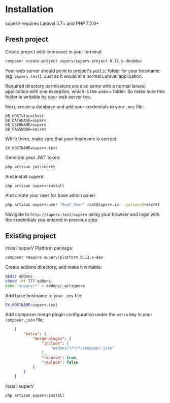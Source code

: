 # Installation

superV requires Laravel 5.7+ and PHP 7.2.0+

## Fresh project
Create project with composer in your terminal:
```bash
composer create-project superv/superv-project 0.11.x-dev@dev
```

Your web server should point to project's `public` folder for your hostname (eg: `superv.test`). Just as it would in a normal Laravel application.

Required directory permissions are also same with a normal laravel application with one exception, which is the `addons` folder. So make sure this folder is writable by your web server too.

Next, create a database and add your credentials to your `.env` file:

```text
DB_HOST=localhost
DB_DATABASE=superv
DB_USERNAME=superv
DB_PASSWORD=secret
```

While there, make sure that your hostname is correct:

```text
SV_HOSTNAME=superv.test
```

Generate your JWT token:
```bash
php artisan jwt:secret
```

And install superV:
```bash
php artisan superv:install
```

And create your user for base admin panel:
```bash
php artisan superv:user "Root User" root@superv.io --password=secret
```

Navigate to `http://superv.test/superv` using your browser and login with the credentials you entered in previous step.

  
## Existing project
Install superV Platform package:
```bash
composer require superv/platform 0.11.x-dev
```

Create addons directory, and make it writable:
```bash
mkdir addons
chmod -Rf 777 addons
echo 'superv/*' > addons/.gitignore
```

Add base hostname to your `.env` file:
```bash
SV_HOSTNAME=superv.test
```

Add composer merge plugin configuration under the `extra` key in your `composer.json` file:
```json
    {
        "extra": {
            "merge-plugin": {
                "include": [
                    "addons/*/*/*/composer.json"
                ],
                "recurse": true,
                "replace": false
            }
        }
    }
```
 
Install superV
```bash
php artisan superv:install
```

